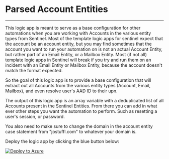 # Parsed Account Entities
----

This logic app is meant to serve as a base configuration for other automations when you are working with Accounts in the various entity types from Sentinel.
Most of the template logic apps for sentinel expect that the account be an account entity, but you may find sometimes that the account you want to run
your automation on is not an actual Account Entity, but rather part of an Email Entity, or a Mailbox Entity. Most (if not all) template logic apps in Sentinel will break
if you try and run them on an incident with an Email Entity or Mailbox Entity, because the account doesn't match the format expected.

So the goal of this logic app is to provide a base configuration that will extract out all Accounts from the various entity types (Account, Email, Mailbox),
and even resolve user's AAD ID to their upn.

The output of this logic app is an array variable with a deduplicated list of all Accounts present in the Sentinel Entities. From there you
can add in what ever other steps you want the automation to perform. Such as resetting a user's session, or password.

You also need to make sure to change the domain in the account entity case statement from "jostuffl.com" to whatever your domain is.


Deploy the logic app by clicking the blue button below:

[![Deploy to Azure](https://aka.ms/deploytoazurebutton)](https://portal.azure.com/#create/Microsoft.Template/uri/https%3A%2F%2Fraw.githubusercontent.com%2Fjostuffl%2FAzureSentinel_Stuff%2Fmain%2FLogicApps%2FParsedAccountEntities%2FParsedAccountEntities.json)
